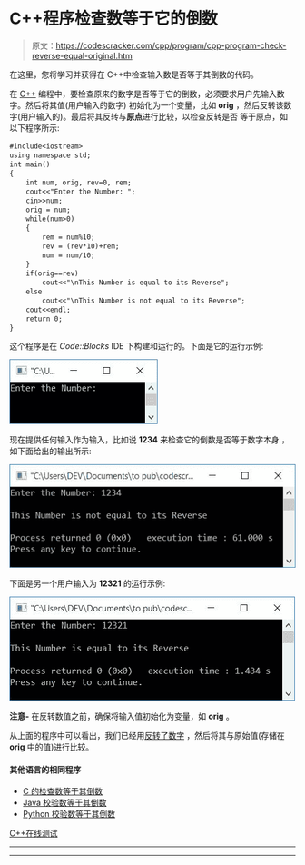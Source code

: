 # C++程序检查数等于它的倒数

> 原文：<https://codescracker.com/cpp/program/cpp-program-check-reverse-equal-original.htm>

在这里，您将学习并获得在 C++中检查输入数是否等于其倒数的代码。

在 [C++](/cpp/index.htm) 编程中，要检查原来的数字是否等于它的倒数，必须要求用户先输入数字。然后将其值(用户输入的数字) 初始化为一个变量，比如 **orig** ，然后反转该数字(用户输入的)。最后将其反转与**原点**进行比较，以检查反转是否 等于原点，如以下程序所示:

```
#include<iostream>
using namespace std;
int main()
{
    int num, orig, rev=0, rem;
    cout<<"Enter the Number: ";
    cin>>num;
    orig = num;
    while(num>0)
    {
        rem = num%10;
        rev = (rev*10)+rem;
        num = num/10;
    }
    if(orig==rev)
        cout<<"\nThis Number is equal to its Reverse";
    else
        cout<<"\nThis Number is not equal to its Reverse";
    cout<<endl;
    return 0;
}
```

这个程序是在 *Code::Blocks* IDE 下构建和运行的。下面是它的运行示例:

![C++ program check reverse original](img/fb87169c439c16096789a67e612a6297.png)

现在提供任何输入作为输入，比如说 **1234** 来检查它的倒数是否等于数字本身 ，如下面给出的输出所示:

![reverse original program c](img/b20d18115323947d857af0d3503e6698.png)

下面是另一个用户输入为 **12321** 的运行示例:

![check number is equal to its reverse c++](img/5aef37c823c39cf07a1f733c73d36e5d.png)

**注意-** 在反转数值之前，确保将输入值初始化为变量，如 **orig** 。

从上面的程序中可以看出，我们已经用[反转了数字](/cpp/program/cpp-program-reverse-numbers.htm) ，然后将其与原始值(存储在 **orig** 中的值)进行比较。

#### 其他语言的相同程序

*   [C 的检查数等于其倒数](/c/program/c-program-check-reverse-equal-original.htm)
*   [Java 校验数等于其倒数](/java/program/java-program-check-reverse-equal-original.htm)
*   [Python 校验数等于其倒数](/python/program/python-program-check-reverse-equal-original.htm)

[C++在线测试](/exam/showtest.php?subid=3)

* * *

* * *